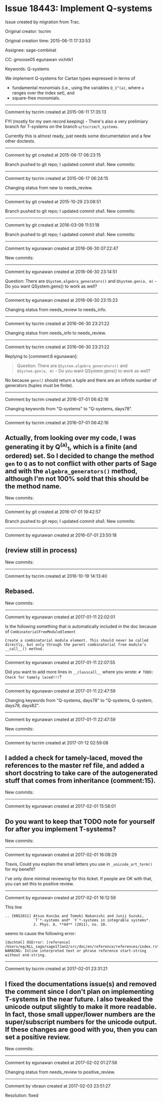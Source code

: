 # Issue 18443: Implement Q-systems

Issue created by migration from Trac.

Original creator: tscrim

Original creation time: 2015-06-11 17:33:53

Assignee: sage-combinat

CC:  gmoose05 egunawan vichitk1

Keywords: Q-systems

We implement Q-systems for Cartan types expressed in terms of

- fundamental monomials (i.e., using the variables `Q_1^(a)`, where `a` ranges over the index set), and
- square-free monomials.


---

Comment by tscrim created at 2015-06-11 17:35:13

FYI (mostly for my own record keeping) - There's also a very prelimiary branch for T-systems on the branch `u/tscrim/t_systems`.

Currently this is almost ready, just needs some documentation and a few other doctests.


---

Comment by git created at 2015-06-17 06:23:15

Branch pushed to git repo; I updated commit sha1. New commits:


---

Comment by tscrim created at 2015-06-17 06:24:15

Changing status from new to needs_review.


---

Comment by git created at 2015-10-29 23:08:51

Branch pushed to git repo; I updated commit sha1. New commits:


---

Comment by git created at 2016-03-09 11:51:18

Branch pushed to git repo; I updated commit sha1. New commits:


---

Comment by egunawan created at 2016-06-30 07:22:47

New commits:


---

Comment by egunawan created at 2016-06-30 23:14:51

Question: There are `QSystem.algebra_generators()` and `QSystem.gen(a, m)` - Do you want QSystem.gens() to work as well?


---

Comment by egunawan created at 2016-06-30 23:15:23

Changing status from needs_review to needs_info.


---

Comment by tscrim created at 2016-06-30 23:21:22

Changing status from needs_info to needs_review.


---

Comment by tscrim created at 2016-06-30 23:21:22

Replying to [comment:8 egunawan]:
> Question: There are `QSystem.algebra_generators()` and `QSystem.gen(a, m)` - Do you want QSystem.gens() to work as well?

No because `gens()` should return a tuple and there are an infinite number of generators (tuples must be finite).


---

Comment by tscrim created at 2016-07-01 06:42:16

Changing keywords from "Q-systems" to "Q-systems, days78".


---

Comment by tscrim created at 2016-07-01 06:42:16

Actually, from looking over my code, I was generating it by Q<sup>(a)</sup><sub>1</sub>, which is a finite (and ordered) set. So I decided to change the method `gen` to `Q` as to not conflict with other parts of Sage and with the `algebra_generators()` method, although I'm not 100% sold that this should be the method name.
----
New commits:


---

Comment by git created at 2016-07-01 19:42:57

Branch pushed to git repo; I updated commit sha1. New commits:


---

Comment by egunawan created at 2016-07-01 23:50:18

(review still in process)
----
New commits:


---

Comment by tscrim created at 2016-10-19 14:13:40

Rebased.
----
New commits:


---

Comment by egunawan created at 2017-01-11 22:02:01

Is the following something that is automatically included in the doc because of `CombinatorialFreeModuleElement`

```
Create a combinatorial module element. This should never be called directly, but only through the parent combinatorial free module’s __call__() method.
```



---

Comment by egunawan created at 2017-01-11 22:07:55

Did you want to add more lines in `__classcall__` where you wrote: `# TODO: Check for tamely laced!!!`?


---

Comment by egunawan created at 2017-01-11 22:47:59

Changing keywords from "Q-systems, days78" to "Q-systems, Q-system, days78, days82".


---

Comment by egunawan created at 2017-01-11 22:47:59

New commits:


---

Comment by tscrim created at 2017-01-12 02:59:08

I added a check for tamely-laced, moved the references to the master ref file, and added a short docstring to take care of the autogenerated stuff that comes from inheritance (comment:15).
----
New commits:


---

Comment by egunawan created at 2017-02-01 15:58:01

Do you want to keep that TODO note for yourself for after you implement T-systems?
----
New commits:


---

Comment by egunawan created at 2017-02-01 16:08:29

Travis, Could you explain the small letters you use in ``_unicode_art_term()`` for my benefit?

I've only done minimal reviewing for this ticket. If people are OK with that, you can set this to positive review.


---

Comment by egunawan created at 2017-02-01 16:12:59

This line

```
.. [KNS2011] Atsuo Kuniba and Tomoki Nakanishi and Junji Suzuki,
             `T`*-systems and* `Y`*-systems in integrable systems*.
             J. Phys. A, **44** (2011), no. 10.
```

seems to cause the following error:

```
[dochtml] OSError: [reference] /Users/eg/ALL_sage/sage17Jan2/src/doc/en/reference/references/index.rst:927: WARNING: Inline interpreted text or phrase reference start-string without end-string.
```



---

Comment by tscrim created at 2017-02-01 23:31:21

I fixed the documentations issue(s) and removed the comment since I don't plan on implementing T-systems in the near future. I also tweaked the unicode output slightly to make it more readable. In fact, those small upper/lower numbers are the super/subscript numbers for the unicode output. If these changes are good with you, then you can set a positive review.
----
New commits:


---

Comment by egunawan created at 2017-02-02 01:27:56

Changing status from needs_review to positive_review.


---

Comment by vbraun created at 2017-02-03 23:51:27

Resolution: fixed
